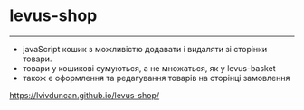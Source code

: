 # levus-shop
---
- javaScript кошик з можливістю додавати і видаляти зі сторінки товари.
- товари у кошикові сумуються, а не множаться, як у levus-basket
- також є оформлення та редагування товарів на сторінці замовлення

https://lvivduncan.github.io/levus-shop/